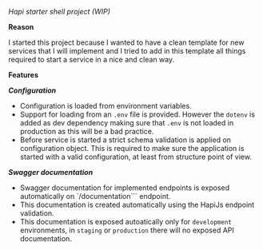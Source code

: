 *Hapi starter shell project (WIP)*

**Reason**

I started this project because I wanted to have a clean template for new services that I will implement and I tried to add in this 
template all things required to start a service in a nice and clean way.

**Features**

***Configuration***

 * Configuration is loaded from environment variables.
 * Support for loading from an `.env` file is provided. However the `dotenv` is added as dev dependency making sure that `.env` 
 is not loaded in production as this will be a bad practice.
 * Before service is started a strict schema validation is applied on configuration object. 
 This is required to make sure the application is started with a valid configuration, at least from structure point of view.
 
***Swagger documentation***

 * Swagger documentation for implemented endpoints is exposed automatically on `/documentation``` endpoint.
 * This documentation is created automatically using the HapiJs endpoint validation.
 * This documentation is exposed autoatically only for `development` environments, 
 in `staging` or `production` there will no exposed API documentation. 